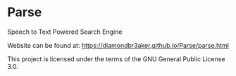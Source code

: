# Parse
Speech to Text Powered Search Engine


Website can be found at: https://diamondbr3aker.github.io/Parse/parse.html


This project is licensed under the terms of the GNU General Public License 3.0.
